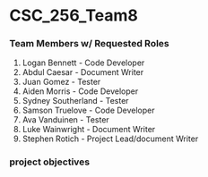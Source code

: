 # CSC_256_Team8

### Team Members w/ Requested Roles
1. Logan Bennett - Code Developer
2. Abdul Caesar - Document Writer
3. Juan Gomez - Tester
4. Aiden Morris - Code Developer
5. Sydney Southerland - Tester
6. Samson Truelove - Code Developer
7. Ava Vanduinen - Tester
8. Luke Wainwright - Document Writer
9. Stephen Rotich - Project Lead/document Writer
    
### project objectives

